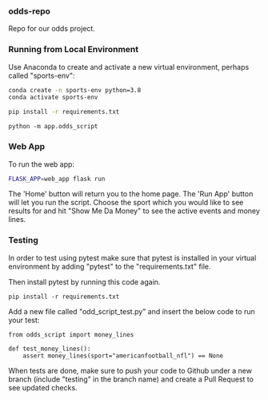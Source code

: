 ### odds-repo
Repo for our odds project.

### Running from Local Environment
Use Anaconda to create and activate a new virtual environment, perhaps called "sports-env":

```sh
conda create -n sports-env python=3.8
conda activate sports-env
```

```sh
pip install -r requirements.txt
```

```
python -m app.odds_script  
```


### Web App

To run the web app:

```sh
FLASK_APP=web_app flask run
```

The 'Home' button will return you to the home page. The 'Run App' button will let you run the script. 
Choose the sport which you would like to see results for and hit "Show Me Da Money" to see the active events and money lines. 

### Testing

In order to test using pytest make sure that pytest is installed in your virtual environment by adding "pytest" to the "requirements.txt" file.

Then install pytest by running this code again.
```
pip install -r requirements.txt
```

Add a new file called "odd_script_test.py" and insert the below code to run your test:
```
from odds_script import money_lines

def test_money_lines():
    assert money_lines(sport="americanfootball_nfl") == None
```

When tests are done, make sure to push your code to Github under a new branch (include "testing" in the branch name) and create a Pull Request to see updated checks.